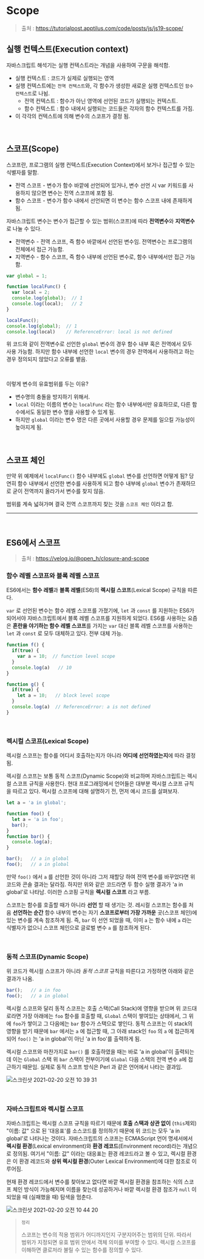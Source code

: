 # Scope

> 출처 : https://tutorialpost.apptilus.com/code/posts/js/js19-scope/

## 실행 컨텍스트(Execution context)

자바스크립트 해석기는 실행 컨텍스트라는 개념을 사용하여 구문을 해석함. 

- 실행 컨텍스트 : 코드가 실제로 실행되는 영역
- 실행 컨텍스트에는 `전역 컨텍스트`와, 각 함수가 생성한 새로운 실행 컨텍스트인 `함수 컨텍스트`로 나뉨.
  - 전역 컨텍스트 : 함수가 아닌 영역에 선언된 코드가 실행되는 컨텍스트.
  - 함수 컨텍스트 : 함수 내에서 실행되는 코드들은 각자의 함수 컨텍스트를 가짐.
- 이 각각의 컨텍스트에 의해 변수의 스코프가 결정 됨.

<br/>

## 스코프(Scope)

스코프란, 프로그램의 실행 컨텍스트(Execution Context)에서 보거나 접근할 수 있는 식별자를 말함.

- 전역 스코프 - 변수가 함수 바깥에 선언되어 있거나, 변수 선언 시 var 키워드를 사용하지 않으면 변수는 전역 스코프에 포함 됨.
- 함수 스코프 - 변수가 함수 내에서 선언되면 이 변수는 함수 스코프 내에 존재하게 됨.

자바스크립트 변수는 변수가 접근할 수 있는 범위(스코프)에 따라 **전역변수**와 **지역변수**로 나눌 수 있다.

- 전역변수 - 전역 스코프, 즉 함수 바깥에서 선언된 변수임. 전역변수는 프로그램의 전체에서 접근 가능함.
- 지역변수 - 함수 스코프, 즉 함수 내부에 선언된 변수로, 함수 내부에서만 접근 가능함.

```javascript
var global = 1;

function localFunc() {
  var local = 2;
  console.log(global);  // 1
  console.log(local);   // 2
}

localFunc();
console.log(global);  // 1
console.log(local)    // ReferenceError: local is not defined
```

위 코드와 같이 전역변수로 선언한 `global` 변수의 경우 함수 내부 혹은 전역에서 모두 사용 가능함. 하지만 함수 내부에 선언한 `local` 변수의 경우 전역에서 사용하려고 하는 경우 정의되지 않았다고 오류를 뱉음.

<br/>

이렇게 변수의 유효범위를 두는 이유?

- 변수명의 충돌을 방지하기 위해서.
- `local` 이라는 이름의 변수는 `localFunc` 라는 함수 내부에서만 유효하므로, 다른 함수에서도 동일한 변수 명을 사용할 수 있게 됨.
- 하지만 `global` 이라는 변수 명은 다른 곳에서 사용할 경우 문제를 일으킬 가능성이 높아지게 됨.

<br/>

## 스코프 체인

만약 위 예제에서 `localFunc()` 함수 내부에도 `global` 변수를 선언하면 어떻게 됨? 당연히 함수 내부에서 선언한 변수를 사용하게 되고 함수 내부에 `global` 변수가 존재하므로 굳이 전역까지 올라가서 변수를 찾지 않음.

범위를 계속 넓혀가며 결국 전역 스코프까지 찾는 것을 `스코프 체인` 이라고 함.

<hr/>

<br/>

## ES6에서 스코프

> 출처 : https://velog.io/@open_h/closure-and-scope

### 함수 레벨 스코프와 블록 레벨 스코프

ES6에서는 **함수 레벨**과 **블록 레벨**(ES6)의 **렉시컬 스코프**(Lexical Scope) 규칙을 따른다.

`var` 로 선언된 변수는 함수 레벨 스코프를 가졌기에, `let` 과 `const` 를 지원하는 ES6가 되어서야 자바스크립트에서 블록 레벨 스코프를 지원하게 되었다. ES6를 사용하는 요즘은 **혼란을 야기하는 함수 레벨 스코프**를 가지는 `var` 대신 블록 레벨 스코프를 사용하는 `let` 과 `const` 로 모두 대체하고 있다. 전부 대체 가능.

```javascript
function f() {
  if(true) {
    var a = 10;  // function level scope
  }
  console.log(a)   // 10
}

function g() {
  if(true) {
    let a = 10;   // block level scope
  }
  console.log(a)  // ReferenceError: a is not defined
}
```

<br/>

### 렉시컬 스코프(Lexical Scope)

렉시컬 스코프는 함수를 어디서 호출하는지가 아니라 **어디에 선언하였는지**에 따라 결정됨.

렉시컬 스코프는 보통 동적 스코프(Dynamic Scope)와 비교하며 자바스크립트는 렉시컬 스코프 규칙을 사용한다. 현대 프로그래밍에서 언어들은 대부분 렉시컬 스코프 규칙을 따르고 있다. 렉시컬 스코프에 대해 설명하기 전, 먼저 예시 코드를 살펴보자.

```javascript
let a = 'a in global';

function foo() {
  let a = 'a in foo';
  bar();
}
function bar() {
  console.log(a);
}

bar();   // a in global
foo();   // a in global
```

만약 `foo()` 에서 `a` 를 선언한 것이 아니라 그저 재할당 하여 전역 변수를 바꾸었다면 위 코드와 콘솔 결과는 달라짐. 하지만 위와 같은 코드라면 두 함수 실행 결과가 'a in global'로 나타남. 이러한 스코핑 규칙을 **렉시컬 스코프** 라고 부름.

스코프는 함수를 호출할 때가 아니라 **선언** 할 때 생기는 것. 레시컬 스코프는 함수를 처음 **선언하는 순간** 함수 내부의 변수는 자기 **스코프로부터 가장 가까운** 곳(스코프 체인)에 있는 변수를 계속 참조하게 됨. 즉, `bar` 이 선언 되었을 때, 이미 `a` 는 함수 내에 `a` 라는 식별자가 없으니 스코프 체인으로 글로벌 변수 `a` 를 참조하게 된다.

<br/>

### 동적 스코프(Dynamic Scope)

위 코드가 렉시컬 스코프가 아니라 *동적 스코프* 규칙을 따른다고 가정하면 아래와 같은 결과가 나옴.

```javascript
bar();   // a in foo
foo();   // a in global
```

렉시컬 스코프와 달리 동적 스코프는 호출 스택(Call Stack)에 영향을 받으며 위 코드대로라면 가장 아래에는 `foo` 함수를 호출할 때, `Global` 스택이 쌓여있는 상태에서, 그 위에 `foo`가 쌓이고 그 다음에는 `bar` 함수가 스택으로 쌓인다. 동적 스코프는 이 stack의 영향을 받기 때문에 `bar` 에서는 `a` 에 접근할 때, 그 아래 stack인 `foo` 의 `a` 에 접근하게 되어 `foo()` 는 'a in global'이 아닌 'a in foo'를 출력하게 됨.

렉시컬 스코프와 마찬가지로 `bar()` 를 호출하였을 때는 바로 'a in global'이 출력되는데 이는 `Global` 스택 위 `bar` 스택이 전부이기에 `Global` 다음 스택의 전역 변수 `a`에 접근하기 때문임. 실제로 동적 스코프 방식은 Perl 과 같은 언어에서 나타는 결과임.

![스크린샷 2021-02-20 오전 10 39 31](https://user-images.githubusercontent.com/59427983/108578932-f722a280-7367-11eb-91e9-fb0d2137139b.png)

<br/>

### 자바스크립트와 렉시컬 스코프

자바스크립트는 렉시컬 스코프 규칙을 따르기 때문에 **호출 스택과 상관 없이** (`this`제외) "이름: 값" 으로 된 '대응표'를 소스코드를 정의하기 때문에 위 코드는 모두 'a in global'로 나타나는 것이다. 자바스크립트의 스코프는 ECMAScript 언어 명세서에서 **렉시컬 환경**(Lexical environment)와 **환경 레코드**(Environment record)라는 개념으로 정의됨. 여기서 "이름: 값" 이라는 대응표는 환경 레코드라고 볼 수 있고, 렉시컬 환경은 이 환경 레코드와 **상위 렉시컬 환경**(Outer Lexical Environment)에 대한 참조로 이루어짐.

현재 환경 레코드에서 변수를 찾아보고 없다면 바깥 렉시컬 환경을 참조하는 식의 스코프 체인 방식이 가능해지며 이름을 찾는데 성공하거나 바깥 렉시컬 환경 참조가 `null` 이 되었을 때 (실패했을 때) 탐색을 멈춘다.

![스크린샷 2021-02-20 오전 10 44 20](https://user-images.githubusercontent.com/59427983/108579062-9a73b780-7368-11eb-862e-4954c9375d43.png)



> `정리`
>
> 스코프는 변수의 적용 범위가 어디까지인지 구분지어주는 범위의 단위. 따라서 범위가 지정되면 유효 범위 안에서 객체 의미를 부여할 수 있다. 렉시컬 스코프를 이해하면 클로저라 불릴 수 있는 함수를 정의할 수 있다.